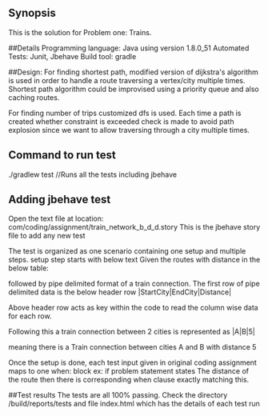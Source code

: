 ## Synopsis

This is the solution for Problem one: Trains.

##Details
Programming language: Java using version 1.8.0_51
Automated Tests: Junit, Jbehave
Build tool: gradle

##Design:
For finding shortest path, modified version of dijkstra's algorithm is used in order to handle a route traversing a vertex/city multiple times.
Shortest path algorithm could be improvised using a priority queue and also caching routes.

For finding number of trips customized dfs is used. Each time a path is created whether constraint is exceeded check is made
to avoid path explosion since we want to allow traversing through a city multiple times.

## Command to run test
./gradlew test //Runs all the tests including jbehave

## Adding jbehave test
Open the text file at location: com/coding/assignment/train_network_b_d_d.story
This is the jbehave story file to add any new test

The test is organized as one scenario containing one setup and multiple steps.
setup step starts with below text
Given the routes with distance in the below table:

followed by pipe delimited format of a train connection. The first row of pipe delimited data is the below header row
|StartCity|EndCity|Distance|

Above header row acts as key within the code to read the column wise data for each row.

Following this a train connection between 2 cities is represented as
|A|B|5|

meaning there is a Train connection between cities A and B with distance 5

Once the setup is done, each test input given in original coding assignment maps to one when: block
ex: if problem statement states The distance of the route then there is corresponding when clause exactly matching this.


##Test results
The tests are all 100% passing. Check the directory /build/reports/tests and file index.html which has the details of each test run
